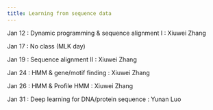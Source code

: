 ```yaml
---
title: Learning from sequence data
---
```


Jan 12
: Dynamic programming & sequence alignment I
    : Xiuwei Zhang

Jan 17
: No class (MLK day)

Jan 19
: Sequence alignment II
    : Xiuwei Zhang

Jan 24
: HMM & gene/motif finding
    : Xiuwei Zhang

Jan 26
: HMM & Profile HMM
    : Xiuwei Zhang

Jan 31
: Deep learning for DNA/protein sequence
    : Yunan Luo